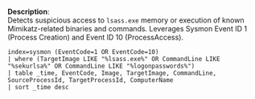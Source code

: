 **Description**:  
Detects suspicious access to `lsass.exe` memory or execution of known Mimikatz-related binaries and commands. Leverages Sysmon Event ID 1 (Process Creation) and Event ID 10 (ProcessAccess).

```spl
index=sysmon (EventCode=1 OR EventCode=10)
| where (TargetImage LIKE "%lsass.exe%" OR CommandLine LIKE "%sekurlsa%" OR CommandLine LIKE "%logonpasswords%")
| table _time, EventCode, Image, TargetImage, CommandLine, SourceProcessId, TargetProcessId, ComputerName
| sort _time desc
```